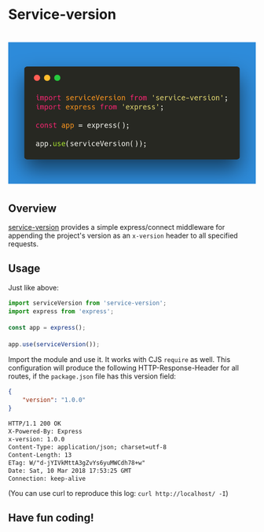 # Service-version

# [![service-version](docs/carbon.png)](https://github.com/wasc-io/service-version)


## Overview
[service-version](https://github.com/wasc-io/service-version) provides a simple express/connect middleware for appending the project's version as an `x-version` header to all specified requests.

## Usage
Just like above:

```javascript
import serviceVersion from 'service-version';
import express from 'express';

const app = express();

app.use(serviceVersion());
```
Import the module and use it. It works with CJS `require` as well. This configuration will produce the following HTTP-Response-Header for all routes, if the `package.json` file has this version field:
```json
{
    "version": "1.0.0"
}
```
```
HTTP/1.1 200 OK
X-Powered-By: Express
x-version: 1.0.0
Content-Type: application/json; charset=utf-8
Content-Length: 13
ETag: W/"d-jYIVkMttA3gZvYs6yuMWCdh78+w"
Date: Sat, 10 Mar 2018 17:53:25 GMT
Connection: keep-alive
```
(You can use curl to reproduce this log: `curl http://localhost/ -I`)

## Have fun coding!

